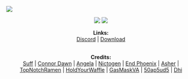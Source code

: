 [![](https://i.imgur.com/GcUuiUW.png#center)](https://www.curseforge.com/minecraft/mc-mods/regeneration/files)

<p align="center">
  <img src="http://cf.way2muchnoise.eu/versions/regeneration.svg">
  <img src="http://cf.way2muchnoise.eu/regeneration.svg">
</p>
<p align="center">
  <b>Links:</b><br>
  <a href="https://discord.gg/SRsBsDp">Discord</a> |
  <a href="https://www.curseforge.com/minecraft/mc-mods/regeneration">Download</a> 
  <br><br>
</p>

<p align="center">
  <b>Credits:</b><br>
     <a href="https://twitter.com/Suff1999">Suff</a> |
     <a href="https://twitter.com/TheConnorDawn">Connor Dawn</a> |
     <a href="https://twitter.com/DisasterGaye">Angela</a> |
     <a href="https://twitter.com/nictogen">Nictogen</a> |
     <a href="https://twitter.com/Phoenix26947026">End Phoenix</a> |
     <a href="https://twitter.com/Asher_Enterprix">Asher</a> |
     <a href="#">TopNotchRamen</a> |
     <a href="#">HoldYourWaffle</a> |
     <a href="https://twitter.com/AlotOfSpareTime">GasMaskVA</a> |
     <a href="https://twitter.com/50ap5ud5">50ap5ud5</a> |
     <a href="https://twitter.com/holo_modeller">Dhi</a> 
     <br><br>
</p>

